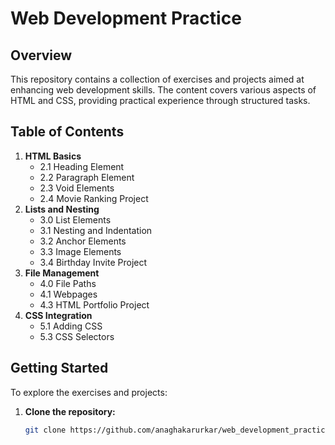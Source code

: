 # Web Development Practice

## Overview

This repository contains a collection of exercises and projects aimed at enhancing web development skills. The content covers various aspects of HTML and CSS, providing practical experience through structured tasks.

## Table of Contents

1. **HTML Basics**
   - 2.1 Heading Element
   - 2.2 Paragraph Element
   - 2.3 Void Elements
   - 2.4 Movie Ranking Project
2. **Lists and Nesting**
   - 3.0 List Elements
   - 3.1 Nesting and Indentation
   - 3.2 Anchor Elements
   - 3.3 Image Elements
   - 3.4 Birthday Invite Project
3. **File Management**
   - 4.0 File Paths
   - 4.1 Webpages
   - 4.3 HTML Portfolio Project
4. **CSS Integration**
   - 5.1 Adding CSS
   - 5.3 CSS Selectors

## Getting Started

To explore the exercises and projects:

1. **Clone the repository:**
   ```bash
   git clone https://github.com/anaghakarurkar/web_development_practice.git
